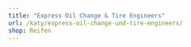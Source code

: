 ```yaml
---
title: "Express Oil Change & Tire Engineers"
url: /katy/express-oil-change-und-tire-engineers/
shop: Reifen
---
```

